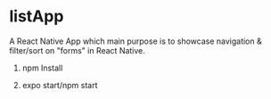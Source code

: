 # listApp

A React Native App which main purpose is to showcase navigation & filter/sort on "forms" in React Native.



1. npm Install

2. expo start/npm start
